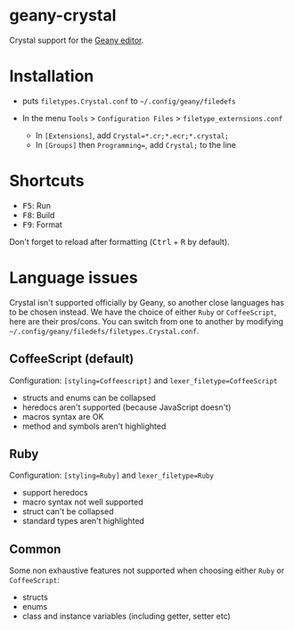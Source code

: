 # geany-crystal

Crystal support for the [Geany editor](https://www.geany.org/).

# Installation

- puts `filetypes.Crystal.conf` to `~/.config/geany/filedefs`

- In the menu `Tools` > `Configuration Files` > `filetype_externsions.conf`
  - In `[Extensions]`, add `Crystal=*.cr;*.ecr;*.crystal;`
  - In `[Groups]` then `Programming=`, add `Crystal;` to the line

# Shortcuts

- <kbd>F5</kbd>: Run
- <kbd>F8</kbd>: Build
- <kbd>F9</kbd>: Format

Don't forget to reload after formatting (<kbd>Ctrl</kbd> + <kbd>R</kbd> by default).

# Language issues

Crystal isn't supported officially by Geany, so another close languages has to be chosen instead.
We have the choice of either `Ruby` or `CoffeeScript`, here are their pros/cons.
You can switch from one to another by modifying `~/.config/geany/filedefs/filetypes.Crystal.conf`.

## CoffeeScript (default)

Configuration: `[styling=Coffeescript]` and `lexer_filetype=CoffeeScript`

- structs and enums can be collapsed
- heredocs aren't supported (because JavaScript doesn't)
- macros syntax are OK
- method and symbols aren't highlighted

## Ruby

Configuration: `[styling=Ruby]` and `lexer_filetype=Ruby`

- support heredocs
- macro syntax not well supported
- struct can't be collapsed
- standard types aren't highlighted

## Common

Some non exhaustive features not supported when choosing either `Ruby` or `CoffeeScript`:

- structs
- enums
- class and instance variables (including getter, setter etc)
